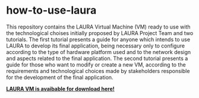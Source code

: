 # how-to-use-laura

This repository contains the LAURA Virtual Machine (VM) ready to use with the technological choises initially proposed by LAURA Project Team and two tutorials. The first tutorial presents a guide for anyone which intends to use LAURA to develop its final application, being necessary only to configure according to the type of hardware platform used and to the network design and aspects related to the final application. The second tutorial presents a guide for those who want to modify or create a new VM, according to the requirements and technological choices made by stakeholders responsible for the development of the final application.

**[LAURA VM is avaibable for download here!](http://www.multicast.com.br/laura-architecture/how-to-use-laura/)**
